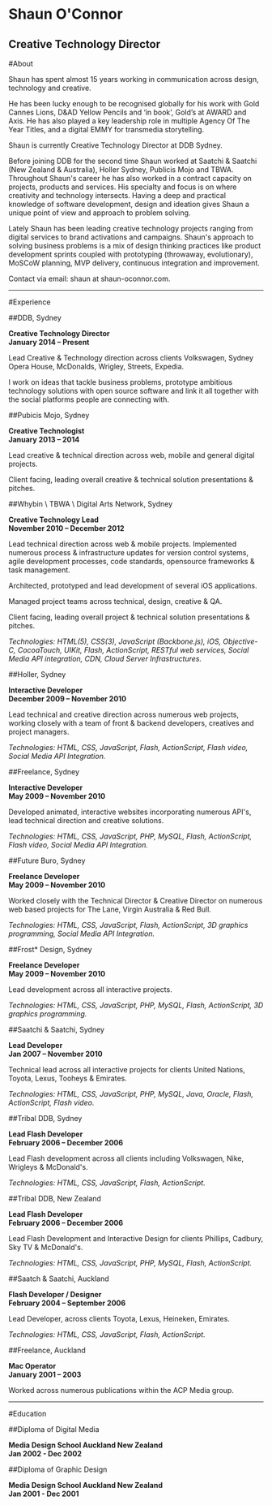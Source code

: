 # Shaun O'Connor
## Creative Technology Director

#About

Shaun has spent almost 15 years working in communication across design, technology and creative.

He has been lucky enough to be recognised globally for his work with Gold Cannes Lions, D&AD Yellow Pencils and ‘in book’, Gold’s at AWARD and Axis. He has also played a key leadership role in multiple Agency Of The Year Titles, and a digital EMMY for transmedia storytelling.

Shaun is currently Creative Technology Director at DDB Sydney.

Before joining DDB for the second time Shaun worked at Saatchi & Saatchi (New Zealand & Australia), Holler Sydney, Publicis Mojo and TBWA. Throughout Shaun's career he has also worked in a contract capacity on projects, products and services. His specialty and focus is on where creativity and technology intersects. Having a deep and practical knowledge of software development, design and ideation gives Shaun a unique point of view and approach to problem solving.

Lately Shaun has been leading creative technology projects ranging from digital services to brand activations and campaigns. Shaun's approach to solving business problems is a mix of design thinking practices like product development sprints coupled with prototyping (throwaway, evolutionary), MoSCoW planning, MVP delivery, continuous integration and improvement.

Contact via email: shaun at shaun-oconnor.com.

----



#Experience


##DDB, Sydney

**Creative Technology Director**  
**January 2014 – Present**

Lead Creative & Technology direction across clients Volkswagen, Sydney Opera House, McDonalds, Wrigley, Streets, Expedia.

I work on ideas that tackle business problems, prototype ambitious technology solutions with open source software and link it all together with the social platforms people are connecting with.


##Pubicis Mojo, Sydney

**Creative Technologist**  
**January 2013 – 2014**

Lead creative & technical direction across web, mobile and general digital projects. 

Client facing, leading overall creative & technical solution presentations & pitches.




##Whybin \ TBWA \ Digital Arts Network, Sydney

**Creative Technology Lead**  
**November 2010 – December 2012**

Lead technical direction across web & mobile projects. Implemented numerous process & infrastructure updates for version control systems, agile development processes, code standards, opensource frameworks & task management. 

Architected, prototyped and lead development of several iOS applications.

Managed project teams across technical, design, creative & QA. 

Client facing, leading overall project & technical solution presentations & pitches.

*Technologies: HTML(5), CSS(3), JavaScript (Backbone.js), iOS, Objective-C, CocoaTouch, UIKit, Flash, ActionScript, RESTful web services, Social Media API integration, CDN, Cloud Server Infrastructures.*  



##Holler, Sydney

**Interactive Developer**  
**December 2009 – November 2010**

Lead technical and creative direction across numerous web projects, working closely with a team of front & backend developers, creatives and project managers.


*Technologies: HTML, CSS, JavaScript, Flash, ActionScript, Flash video, Social Media API Integration.*  


##Freelance, Sydney

**Interactive Developer**  
**May 2009 – November 2010**

Developed animated, interactive websites incorporating numerous API's, lead technical direction and creative solutions.

*Technologies: HTML, CSS, JavaScript, PHP, MySQL, Flash, ActionScript, Flash video, Social Media API Integration.*  


##Future Buro, Sydney

**Freelance Developer**  
**May 2009 – November 2010**

Worked closely with the Technical Director & Creative Director on numerous web based projects for The Lane, Virgin Australia & Red Bull.

*Technologies: HTML, CSS, JavaScript, Flash, ActionScript, 3D graphics programming, Social Media API Integration.*  


##Frost* Design, Sydney

**Freelance Developer**  
**May 2009 – November 2010**

Lead development across all interactive projects.

*Technologies: HTML, CSS, JavaScript, PHP, MySQL, Flash, ActionScript, 3D graphics programming.*  


##Saatchi & Saatchi, Sydney

**Lead Developer**  
**Jan 2007 – November 2010**

Technical lead across all interactive projects for clients United Nations, Toyota, Lexus, Tooheys & Emirates.

*Technologies: HTML, CSS, JavaScript, PHP, MySQL, Java, Oracle, Flash, ActionScript, Flash video.*  



##Tribal DDB, Sydney

**Lead Flash Developer**  
**February 2006 – December 2006**

Lead Flash development across all clients including Volkswagen, Nike, Wrigleys & McDonald's.

*Technologies: HTML, CSS, JavaScript, Flash, ActionScript.*  


##Tribal DDB, New Zealand

**Lead Flash Developer**  
**February 2006 – December 2006**

Lead Flash Development and Interactive Design for clients Phillips, Cadbury, Sky TV & McDonald's.

*Technologies: HTML, CSS, JavaScript, PHP, MySQL, Flash, ActionScript.*  


##Saatch & Saatchi, Auckland

**Flash Developer / Designer**  
**February 2004 – September 2006**

Lead Developer, across clients Toyota, Lexus, Heineken, Emirates.

*Technologies: HTML, CSS, JavaScript, Flash, ActionScript.*  


##Freelance, Auckland

**Mac Operator**  
**January 2001 – 2003**

Worked across numerous publications within the ACP Media group.


----


#Education


##Diploma of Digital Media

**Media Design School Auckland New Zealand**  
**Jan 2002 - Dec 2002**


##Diploma of Graphic Design

**Media Design School Auckland New Zealand**  
**Jan 2001 - Dec 2001**









